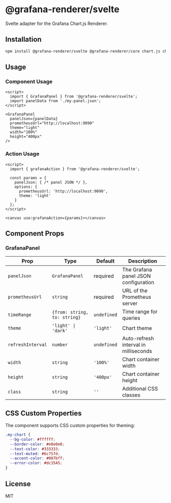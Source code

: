 # @grafana-renderer/svelte

Svelte adapter for the Grafana Chart.js Renderer.

## Installation

```bash
npm install @grafana-renderer/svelte @grafana-renderer/core chart.js chartjs-plugin-datasource-prometheus chartjs-adapter-date-fns date-fns
```

## Usage

### Component Usage

```svelte
<script>
  import { GrafanaPanel } from '@grafana-renderer/svelte';
  import panelData from './my-panel.json';
</script>

<GrafanaPanel
  panelJson={panelData}
  prometheusUrl="http://localhost:9090"
  theme="light"
  width="100%"
  height="400px"
/>
```

### Action Usage

```svelte
<script>
  import { grafanaAction } from '@grafana-renderer/svelte';
  
  const params = {
    panelJson: { /* panel JSON */ },
    options: {
      prometheusUrl: 'http://localhost:9090',
      theme: 'light'
    }
  };
</script>

<canvas use:grafanaAction={params}></canvas>
```

## Component Props

### GrafanaPanel

| Prop | Type | Default | Description |
|------|------|---------|-------------|
| `panelJson` | `GrafanaPanel` | required | The Grafana panel JSON configuration |
| `prometheusUrl` | `string` | required | URL of the Prometheus server |
| `timeRange` | `{from: string, to: string}` | `undefined` | Time range for queries |
| `theme` | `'light' \| 'dark'` | `'light'` | Chart theme |
| `refreshInterval` | `number` | `undefined` | Auto-refresh interval in milliseconds |
| `width` | `string` | `'100%'` | Chart container width |
| `height` | `string` | `'400px'` | Chart container height |
| `class` | `string` | `''` | Additional CSS classes |

## CSS Custom Properties

The component supports CSS custom properties for theming:

```css
.my-chart {
  --bg-color: #ffffff;
  --border-color: #e0e0e0;
  --text-color: #333333;
  --text-muted: #6c757d;
  --accent-color: #007bff;
  --error-color: #dc3545;
}
```

## License

MIT